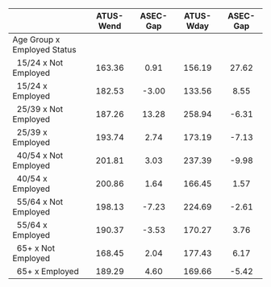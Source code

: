 
|                      |    ATUS-Wend |     ASEC-Gap |    ATUS-Wday |     ASEC-Gap |
| -------------------- | :----------: | :----------: | :----------: | :----------: |
| Age Group x Employed Status |              |              |              |              |
| &nbsp;&nbsp;15/24 x Not Employed |       163.36 |         0.91 |       156.19 |        27.62 |
| &nbsp;&nbsp;15/24 x Employed |       182.53 |        -3.00 |       133.56 |         8.55 |
| &nbsp;&nbsp;25/39 x Not Employed |       187.26 |        13.28 |       258.94 |        -6.31 |
| &nbsp;&nbsp;25/39 x Employed |       193.74 |         2.74 |       173.19 |        -7.13 |
| &nbsp;&nbsp;40/54 x Not Employed |       201.81 |         3.03 |       237.39 |        -9.98 |
| &nbsp;&nbsp;40/54 x Employed |       200.86 |         1.64 |       166.45 |         1.57 |
| &nbsp;&nbsp;55/64 x Not Employed |       198.13 |        -7.23 |       224.69 |        -2.61 |
| &nbsp;&nbsp;55/64 x Employed |       190.37 |        -3.53 |       170.27 |         3.76 |
| &nbsp;&nbsp;65+ x Not Employed |       168.45 |         2.04 |       177.43 |         6.17 |
| &nbsp;&nbsp;65+ x Employed |       189.29 |         4.60 |       169.66 |        -5.42 |

